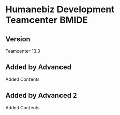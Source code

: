 # Humanebiz Development Teamcenter BMIDE

## Version
Teamcenter 13.3

## Added by Advanced
Added Contents

## Added by Advanced 2
Added Contents
